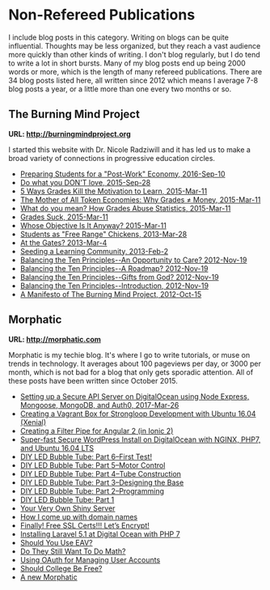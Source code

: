 # Non-Refereed Publications

I include blog posts in this category. Writing on blogs can be quite influential. Thoughts may be less organized, but they reach a vast audience more quickly than other kinds of writing. I don't blog regularly, but I do tend to write a lot in short bursts. Many of my blog posts end up being 2000 words or more, which is the length of many refereed publications. There are 34 blog posts listed here, all written since 2012 which means I average 7-8 blog posts a year, or a little more than one every two months or so.

## The Burning Mind Project

**URL: http://burningmindproject.org**

I started this website with Dr. Nicole Radziwill and it has led us to make a broad variety of connections in progressive education circles.

* [Preparing Students for a "Post-Work" Economy, 2016-Sep-10](http://www.burningmindproject.org/2016/09/10/preparing-students-for-a-post-work-economy/)
* [Do what you DON'T love, 2015-Sep-28](http://www.burningmindproject.org/2015/09/28/do-what-you-dont-love/)
* [5 Ways Grades Kill the Motivation to Learn, 2015-Mar-11](http://www.burningmindproject.org/2015/03/11/5-ways-grades-kill-the-motivation-to-learn/)
* [The Mother of All Token Economies: Why Grades ≠ Money, 2015-Mar-11](http://www.burningmindproject.org/2015/03/11/the-mother-of-all-token-economies-why-grades-%e2%89%a0-money/)
* [What do you mean? How Grades Abuse Statistics, 2015-Mar-11](http://www.burningmindproject.org/2015/03/11/what-do-you-mean-how-grades-abuse-statistics/)
* [Grades Suck, 2015-Mar-11](http://www.burningmindproject.org/2015/03/11/grades-suck/)
* [Whose Objective Is It Anyway? 2015-Mar-11](http://www.burningmindproject.org/2015/03/11/whose-objective-is-it-anyway/)
* [Students as "Free Range" Chickens, 2013-Mar-28](http://www.burningmindproject.org/2013/03/28/students-as-free-range-chickens/)
* [At the Gates? 2013-Mar-4](http://www.burningmindproject.org/2013/03/04/at-the-gates/)
* [Seeding a Learning Community, 2013-Feb-2](http://www.burningmindproject.org/2013/02/02/seeding-a-learning-community/)
* [Balancing the Ten Principles--An Opportunity to Care? 2012-Nov-19](http://www.burningmindproject.org/2012/11/19/balancing-the-ten-principles-an-opportunity-to-care/)
* [Balancing the Ten Principles--A Roadmap? 2012-Nov-19](http://www.burningmindproject.org/2012/11/19/balancing-the-ten-principles-a-roadmap/)
* [Balancing the Ten Principles--Gifts from God? 2012-Nov-19](http://www.burningmindproject.org/2012/11/19/balancing-the-ten-principles-gifts-from-god/)
* [Balancing the Ten Principles--Introduction, 2012-Nov-19](http://www.burningmindproject.org/2012/11/19/balancing-the-ten-principles-introduction/)
* [A Manifesto of The Burning Mind Project, 2012-Oct-15](http://www.burningmindproject.org/2012/10/05/manifestito/)

## Morphatic

**URL: http://morphatic.com**

Morphatic is my techie blog. It's where I go to write tutorials, or muse on trends in technology. It averages about 100 pageviews per day, or 3000 per month, which is not bad for a blog that only gets sporadic attention. All of these posts have been written since October 2015.

* [Setting up a Secure API Server on DigitalOcean using Node Express, Mongoose, MongoDB, and Auth0, 2017-Mar-26](http://www.morphatic.com/2017/03/26/setting-up-a-secure-api-server-on-digitalocean-using-node-express-mongoose-mongodb-and-auth0/)
* [Creating a Vagrant Box for Strongloop Development with Ubuntu 16.04 (Xenial)](http://www.morphatic.com/2016/10/05/creating-a-vagrant-box-for-strongloop-development-with-ubuntu-16-04-xenial/)
* [Creating a Filter Pipe for Angular 2 (in Ionic 2)](http://www.morphatic.com/2016/06/23/creating-a-filter-pipe-for-angular-2-in-ionic-2/)
* [Super-fast Secure WordPress Install on DigitalOcean with NGINX, PHP7, and Ubuntu 16.04 LTS](http://www.morphatic.com/2016/05/21/super-fast-secure-wordpress-install-on-digitalocean-with-nginx-php7-and-ubuntu-16-04-lts/)
* [DIY LED Bubble Tube: Part 6–First Test!](http://www.morphatic.com/2016/04/27/diy-led-bubble-tube-part-6-first-test/)
* [DIY LED Bubble Tube: Part 5–Motor Control](http://www.morphatic.com/2016/04/21/diy-led-bubble-tube-part-5-motor-control/)
* [DIY LED Bubble Tube: Part 4–Tube Construction](http://www.morphatic.com/2016/04/15/diy-led-bubble-tube-part-4-tube-construction/)
* [DIY LED Bubble Tube: Part 3–Designing the Base](http://www.morphatic.com/2016/03/27/diy-led-bubble-tube-part-3-designing-the-base/)
* [DIY LED Bubble Tube: Part 2–Programming](http://www.morphatic.com/2016/03/27/diy-led-bubble-tube-part-2-programming/)
* [DIY LED Bubble Tube: Part 1](http://www.morphatic.com/2016/02/24/diy-led-bubble-tube-part-1/)
* [Your Very Own Shiny Server](http://www.morphatic.com/2015/12/08/your-very-own-shiny-server/)
* [How I come up with domain names](http://www.morphatic.com/2015/12/01/how-i-come-up-with-domain-names/)
* [Finally! Free SSL Certs!!! Let’s Encrypt!](http://www.morphatic.com/2015/12/01/finally-free-ssl-certs-lets-encrypt/)
* [Installing Laravel 5.1 at Digital Ocean with PHP 7](http://www.morphatic.com/2015/11/24/installing-laravel-5-1-at-digital-ocean-with-php-7/)
* [Should You Use EAV?](http://www.morphatic.com/2015/11/11/should-you-use-eav/)
* [Do They Still Want To Do Math?](http://www.morphatic.com/2015/11/02/do-they-still-want-to-do-math/)
* [Using OAuth for Managing User Accounts](http://www.morphatic.com/2015/10/30/using-oauth-for-managing-user-accounts/)
* [Should College Be Free?](http://www.morphatic.com/2015/10/18/should-college-be-free/)
* [A new Morphatic](http://www.morphatic.com/2015/10/18/a-new-morphatic/)